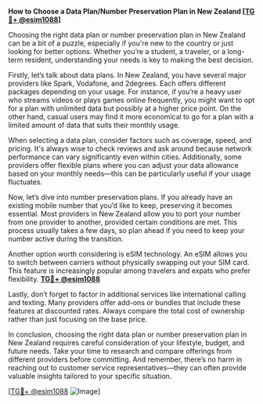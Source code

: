 **How to Choose a Data Plan/Number Preservation Plan in New Zealand [[TG💪+ @esim1088](https://t.me/s/esim1088)]**

Choosing the right data plan or number preservation plan in New Zealand can be a bit of a puzzle, especially if you're new to the country or just looking for better options. Whether you’re a student, a traveler, or a long-term resident, understanding your needs is key to making the best decision.

Firstly, let’s talk about data plans. In New Zealand, you have several major providers like Spark, Vodafone, and 2degrees. Each offers different packages depending on your usage. For instance, if you’re a heavy user who streams videos or plays games online frequently, you might want to opt for a plan with unlimited data but possibly at a higher price point. On the other hand, casual users may find it more economical to go for a plan with a limited amount of data that suits their monthly usage.

When selecting a data plan, consider factors such as coverage, speed, and pricing. It's always wise to check reviews and ask around because network performance can vary significantly even within cities. Additionally, some providers offer flexible plans where you can adjust your data allowance based on your monthly needs—this can be particularly useful if your usage fluctuates.

Now, let’s dive into number preservation plans. If you already have an existing mobile number that you’d like to keep, preserving it becomes essential. Most providers in New Zealand allow you to port your number from one provider to another, provided certain conditions are met. This process usually takes a few days, so plan ahead if you need to keep your number active during the transition.

Another option worth considering is eSIM technology. An eSIM allows you to switch between carriers without physically swapping out your SIM card. This feature is increasingly popular among travelers and expats who prefer flexibility. **[TG💪+ @esim1088](https://t.me/s/esim1088)**

Lastly, don’t forget to factor in additional services like international calling and texting. Many providers offer add-ons or bundles that include these features at discounted rates. Always compare the total cost of ownership rather than just focusing on the base price.

In conclusion, choosing the right data plan or number preservation plan in New Zealand requires careful consideration of your lifestyle, budget, and future needs. Take your time to research and compare offerings from different providers before committing. And remember, there’s no harm in reaching out to customer service representatives—they can often provide valuable insights tailored to your specific situation.

[[TG💪+ @esim1088](https://t.me/s/esim1088) ![Image](https://i.postimg.cc/Y0z9fWf4/image.png)]